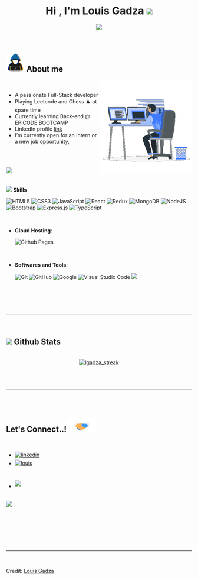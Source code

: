 


<h1 align="center"><b>Hi , I'm Louis Gadza </b><img src="https://media.giphy.com/media/hvRJCLFzcasrR4ia7z/giphy.gif" width="35"></h1>

<p align="center">
  <a href="https://github.com/DenverCoder1/readme-typing-svg"><img src="https://readme-typing-svg.herokuapp.com?font=Time+New+Roman&color=cyan&size=25&center=true&vCenter=true&width=600&height=100&lines=Louis+Gadza..&hearts;++;Front-End+Developer+and+Back-End,;EPICODE+Student,;Full-Stack+Newbie,;Active+Learner/Researcher,;Love+to+learn+new+stuffs.."></a>
</p>


<br>



	
## <picture><img src = "https://github.com/0xAbdulKhalid/0xAbdulKhalid/raw/main/assets/mdImages/about_me.gif" width = 50px></picture> **About me**

<picture> <img align="right" src="https://github.com/0xAbdulKhalid/0xAbdulKhalid/raw/main/assets/mdImages/Right_Side.gif" width = 250px></picture>

<br>

- A passionate  Full-Stack developer
- Playing Leetcode and Chess ♟️ at spare time
- Currently learning Back-end @ EPICODE BOOTCAMP
- LinkedIn profile [link](https://www.linkedin.com/in/louis-gadza-3565741b1/)
- I’m currently open for an Intern or a new job opportunity, 

<br><br>

<img src="https://user-images.githubusercontent.com/73097560/115834477-dbab4500-a447-11eb-908a-139a6edaec5c.gif"><br><br>

<img src="https://media2.giphy.com/media/QssGEmpkyEOhBCb7e1/giphy.gif?cid=ecf05e47a0n3gi1bfqntqmob8g9aid1oyj2wr3ds3mg700bl&rid=giphy.gif" width ="25"><b> Skills</b>
<br>

<p align="center">

   ![HTML5](https://img.shields.io/badge/HTML5%20-%23E34F26.svg?style=for-the-badge&logo=html5&logoColor=white)
   ![CSS3](https://img.shields.io/badge/CSS%20-%231572B6.svg?style=for-the-badge&logo=css3&logoColor=white)
   ![JavaScript](https://img.shields.io/badge/JavaScript%20-%23F7DF1E.svg?style=for-the-badge&logo=javascript&logoColor=black)
   ![React](https://img.shields.io/badge/react-%2320232a.svg?style=for-the-badge&logo=react&logoColor=%2361DAFB)
   ![Redux](https://img.shields.io/badge/redux-%23593d88.svg?style=for-the-badge&logo=redux&logoColor=white)
   ![MongoDB](https://img.shields.io/badge/MongoDB-%234ea94b.svg?style=for-the-badge&logo=mongodb&logoColor=white)
   ![NodeJS](https://img.shields.io/badge/node.js-6DA55F?style=for-the-badge&logo=node.js&logoColor=white)
   ![Bootstrap](https://img.shields.io/badge/bootstrap-%23563D7C.svg?style=for-the-badge&logo=bootstrap&logoColor=white)
   ![Express.js](https://img.shields.io/badge/express.js-%23404d59.svg?style=for-the-badge&logo=express&logoColor=%2361DAFB)
   ![TypeScript](https://img.shields.io/badge/typescript-%23007ACC.svg?style=for-the-badge&logo=typescript&logoColor=white)
   

<br>

- **Cloud Hosting**:

    ![Github Pages](https://img.shields.io/badge/GitHub%20Pages-%23327FC7.svg?style=for-the-badge&logo=github&logoColor=white)
    
<br>

- **Softwares and Tools**:

    ![Git](https://img.shields.io/badge/git-%23F05033.svg?style=for-the-badge&logo=git&logoColor=white)
    ![GitHub](https://img.shields.io/badge/github-%23121011.svg?style=for-the-badge&logo=github&logoColor=white)
    ![Google](https://img.shields.io/badge/google-%234285F4.svg?style=for-the-badge&logo=google&logoColor=white)
    ![Visual Studio Code](https://img.shields.io/badge/Visual%20Studio%20Code-0078d7.svg?style=for-the-badge&logo=visual-studio-code&logoColor=white)
   <img src="https://img.shields.io/badge/Postman-FF6C37?style=for-the-badge&logo=Postman&logoColor=white">
    

<br>




</p>

<br>
<br>

-----

<br>


## <img src="https://media.giphy.com/media/iY8CRBdQXODJSCERIr/giphy.gif" width="35"><b> Github Stats </b>
<br>

<div align="center">

<a href="https://github.com/lgadza/">
 
	
<img src="https://github-readme-streak-stats.herokuapp.com/?user=lgadza&theme=tokyonight" alt="lgadza_streak"/>
</a>
</div>



<br>
<br>
<br>

-----

<br>
<br>

## <b> Let's Connect..!</b><img src="https://github.com/0xAbdulKhalid/0xAbdulKhalid/raw/main/assets/mdImages/handshake.gif" width ="80">
<br>
<div align='left'>

<ul>

<li>
<a href="https://www.linkedin.com/in/louis-gadza-3565741b1/" target="_blank">
<img src="https://img.shields.io/badge/linkedin:  Louis Gadza-%2300acee.svg?color=405DE6&style=for-the-badge&logo=linkedin&logoColor=white" alt=linkedin style="margin-bottom: 5px;"/>
</a>
</li>
	<li>
		<a href="https://instagram.com/louis_gadza" target="blank"><img align="center" src="https://img.shields.io/badge/instagram:  Louis Gadza-%2300acee.svg?color=405DE6&style=for-the-badge&logo=instagram&logoColor=white" alt=louis style="margin-bottom: 5px;" /></a>
	</li>

<br>



<br>

<li>
<a href="mailto:siuolgadza@gmail.com" target="_blank">
<img src="https://img.shields.io/badge/gmail:  Louis Gadza-%23EA4335.svg?style=for-the-badge&logo=gmail&logoColor=white" t=mail style="margin-bottom: 5px;" />
</a>
</li>
	
</ul>
</div>

<br>
<img src="https://user-images.githubusercontent.com/73097560/115834477-dbab4500-a447-11eb-908a-139a6edaec5c.gif">
<br>
<br>
<br>

<div align='center'>

						

</div>
<br>
<br>
<br>
<br>

---

<br>

Credit: [Louis Gadza](https://github.com/lgadza)



